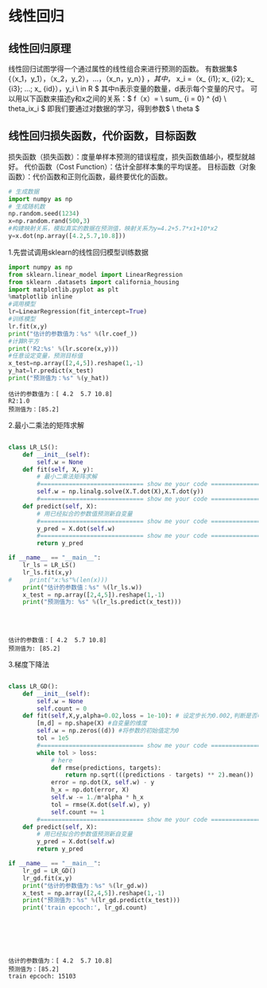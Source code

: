 # 线性回归
## 线性回归原理
线性回归试图学得一个通过属性的线性组合来进行预测的函数。
有数据集$ {（x_1，y_1），（x_2，y_2），...，（x_n，y_n）} $，其中，$ x_i =（x_ {i1}; x_ {i2}; x_ {i3}; ...; x_ {id}），y_i \ in R $ 
其中n表示变量的数量，d表示每个变量的尺寸。
可以用以下函数来描述y和x之间的关系：$ f（x）= \ sum_ {i = 0} ^ {d} \ theta_ix_i $
即我们要通过对数据的学习，得到参数$ \ theta $
## 线性回归损失函数，代价函数，目标函数
损失函数（损失函数）：度量单样本预测的错误程度，损失函数值越小，模型就越好。
代价函数（Cost Function）：估计全部样本集的平均误差。
目标函数（对象函数）：代价函数和正则化函数，最终要优化的函数。


```python
# 生成数据
import numpy as np
# 生成随机数
np.random.seed(1234)
x=np.random.rand(500,3)
#构建映射关系，模拟真实的数据在预测值，映射关系为y=4.2+5.7*x1+10*x2  
y=x.dot(np.array([4.2,5.7,10.8]))

```

1.先尝试调用sklearn的线性回归模型训练数据


```python
import numpy as np
from sklearn.linear_model import LinearRegression
from sklearn .datasets import california_housing
import matplotlib.pyplot as plt
%matplotlib inline
#调用模型
lr=LinearRegression(fit_intercept=True)
#训练模型
lr.fit(x,y)
print("估计的参数值为：%s" %(lr.coef_))
#计算R平方
print('R2:%s' %(lr.score(x,y)))
#任意设定变量，预测目标值
x_test=np.array([2,4,5]).reshape(1,-1)
y_hat=lr.predict(x_test)
print("预测值为：%s" %(y_hat))

```

    估计的参数值为：[ 4.2  5.7 10.8]
    R2:1.0
    预测值为：[85.2]
    

2.最小二乘法的矩阵求解


```python

class LR_LS():
    def __init__(self):
        self.w = None      
    def fit(self, X, y):
        # 最小二乘法矩阵求解
        #============================= show me your code =======================
        self.w = np.linalg.solve(X.T.dot(X),X.T.dot(y))
        #============================= show me your code =======================
    def predict(self, X):
        # 用已经拟合的参数值预测新自变量
        #============================= show me your code =======================
        y_pred = X.dot(self.w)
        #============================= show me your code =======================
        return y_pred

if __name__ == "__main__":
    lr_ls = LR_LS()
    lr_ls.fit(x,y)
#     print("x:%s"%(len(x)))
    print("估计的参数值：%s" %(lr_ls.w))
    x_test = np.array([2,4,5]).reshape(1,-1)
    print("预测值为: %s" %(lr_ls.predict(x_test)))
    
    
    
```

    估计的参数值：[ 4.2  5.7 10.8]
    预测值为: [85.2]
    

3.梯度下降法



```python

class LR_GD():
    def __init__(self):
        self.w = None  
        self.count = 0
    def fit(self,X,y,alpha=0.02,loss = 1e-10): # 设定步长为0.002,判断是否收敛的条件为1e-10
        [m,d] = np.shape(X) #自变量的维度
        self.w = np.zeros((d)) #将参数的初始值定为0
        tol = 1e5
        #============================= show me your code =======================
        while tol > loss:
            # here
            def rmse(predictions, targets):
                return np.sqrt(((predictions - targets) ** 2).mean())
            error = np.dot(X, self.w) - y
            h_x = np.dot(error, X)
            self.w -= 1./m*alpha * h_x
            tol = rmse(X.dot(self.w), y)
            self.count += 1
        #============================= show me your code =======================
    def predict(self, X):
        # 用已经拟合的参数值预测新自变量
        y_pred = X.dot(self.w)
        return y_pred  

if __name__ == "__main__":
    lr_gd = LR_GD()
    lr_gd.fit(x,y)
    print("估计的参数值为：%s" %(lr_gd.w))
    x_test = np.array([2,4,5]).reshape(1,-1)
    print("预测值为：%s" %(lr_gd.predict(x_test)))
    print('train epcoch:', lr_gd.count)
        
        
    
    
    
```

    估计的参数值为：[ 4.2  5.7 10.8]
    预测值为：[85.2]
    train epcoch: 15103
    


```python

```




```python

```


```python

```
